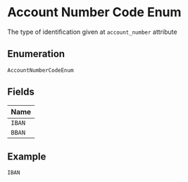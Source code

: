 
# Account Number Code Enum

The type of identification given at `account_number` attribute

## Enumeration

`AccountNumberCodeEnum`

## Fields

| Name |
|  --- |
| `IBAN` |
| `BBAN` |

## Example

```
IBAN
```


